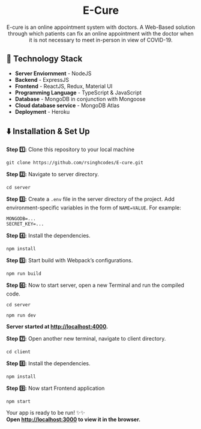 <h1 align="center">E-Cure</h1>

<p align="center">E-cure is an online appointment system with doctors. A Web-Based solution through which patients can fix an online appointment with the doctor when it is not necessary to meet in-person in view of COVID-19.</p>

## 🚧 Technology Stack

- **Server Enviornment** - NodeJS
- **Backend** - ExpressJS
- **Frontend** - ReactJS, Redux, Material UI
- **Programming Language** - TypeScript & JavaScript
- **Database** - MongoDB in conjunction with Mongoose
- **Cloud database service** - MongoDB Atlas
- **Deployment** - Heroku

## ⬇️ Installation & Set Up

**Step :one::** Clone this repository to your local machine

```
git clone https://github.com/rsinghcodes/E-cure.git
```

**Step :two::** Navigate to server directory.

```
cd server
```

**Step :three::** Create a `.env` file in the server directory of the project. Add environment-specific variables in the form of `NAME=VALUE`. For example:

```
MONGODB=...
SECRET_KEY=...
```

**Step :four::** Install the dependencies.

```
npm install
```

**Step :five::** Start build with Webpack’s configurations.

```
npm run build
```

**Step :six::** Now to start server, open a new Terminal and run the compiled code.

```
cd server
```

```
npm run dev
```

**Server started at [http://localhost:4000](http://localhost:4000).**

**Step :seven::** Open another new terminal, navigate to client directory.

```
cd client
```

**Step :eight::** Install the dependencies.

```
npm install
```

**Step :nine::** Now start Frontend application

```
npm start
```

Your app is ready to be run! ✨✨\
**Open [http://localhost:3000](http://localhost:3000) to view it in the browser.**
